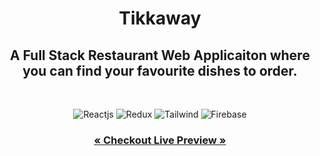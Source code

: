 <h1 align="center">Tikkaway</h1> 

<h2 align="center">A Full Stack Restaurant Web Applicaiton where you can find your favourite dishes to order.</h2>

<br />
<p align="center">
    <img src="https://img.shields.io/badge/React-20232A?style=for-the-badge&logo=react&logoColor=61DAFB" alt="Reactjs" />
    <img src="https://img.shields.io/badge/Redux-593D88?style=for-the-badge&logo=redux&logoColor=white" alt="Redux" />
    <img src="https://img.shields.io/badge/Tailwind_CSS-38B2AC?style=for-the-badge&logo=tailwind-css&logoColor=white" alt="Tailwind" />
    <img src="https://img.shields.io/badge/Firebase-5f6368?style=for-the-badge&logo=firebase&logoColor=FFCC30" alt="Firebase" />
</p>

<h3 align="center"><a href="https://restaurant-app-bceb0.web.app/"><strong>« Checkout Live Preview »</strong></a></h3>
